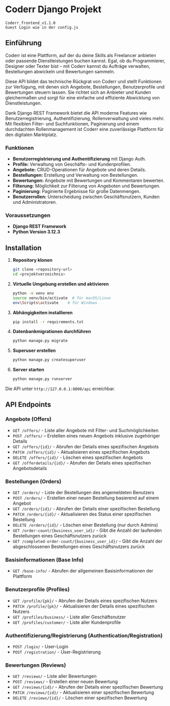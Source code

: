 # Coderr Django Projekt
    Coderr_frontend_v1.1.0
    Guest Login wie in der config.js
    

## Einführung
Coderr ist eine Plattform, auf der du deine Skills als Freelancer anbieten oder passende Dienstleistungen buchen kannst. Egal, ob du Programmierer, Designer oder Texter bist – mit Coderr kannst du Aufträge verwalten, Bestellungen abwickeln und Bewertungen sammeln. 

Diese API bildet das technische Rückgrat von Coderr und stellt Funktionen zur Verfügung, mit denen sich Angebote, Bestellungen, Benutzerprofile und Bewertungen steuern lassen. Sie richtet sich an Anbieter und Kunden gleichermaßen und sorgt für eine einfache und effiziente Abwicklung von Dienstleistungen.

Dank Django REST Framework bietet die API moderne Features wie Benutzerregistrierung, Authentifizierung, Rollenverwaltung und vieles mehr. Mit flexiblen Filter- und Suchfunktionen, Paginierung und einem durchdachten Rollenmanagement ist Coderr eine zuverlässige Plattform für den digitalen Marktplatz.

### Funktionen
- **Benutzerregistrierung und Authentifizierung** mit Django Auth.
- **Profile:** Verwaltung von Geschäfts- und Kundenprofilen.
- **Angebote:** CRUD-Operationen für Angebote und deren Details.
- **Bestellungen:** Erstellung und Verwaltung von Bestellungen.
- **Bewertungen:** Angebote mit Bewertungen und Kommentaren bewerten.
- **Filterung:** Möglichkeit zur Filterung von Angeboten und Bewertungen.
- **Paginierung:** Paginierte Ergebnisse für große Datenmengen.
- **Benutzerrollen:** Unterscheidung zwischen Geschäftsnutzern, Kunden und Administratoren.

### Voraussetzungen
- **Django REST Framework**
- **Python Version 3.12.3**

## Installation
1. **Repository klonen**
   ```sh
   git clone <repository-url>
   cd <projektverzeichnis>
   ```
2. **Virtuelle Umgebung erstellen und aktivieren**
   ```sh
   python -m venv env
   source venv/bin/activate  # für macOS/Linux
   env\Scripts\activate    # für Windows
   ```
3. **Abhängigkeiten installieren**
   ```sh
   pip install -r requirements.txt
   ```
4. **Datenbankmigrationen durchführen**
   ```sh
   python manage.py migrate
   ```
5. **Superuser erstellen**
   ```sh
   python manage.py createsuperuser
   ```
6. **Server starten**
   ```sh
   python manage.py runserver
   ```

Die API unter `http://127.0.0.1:8000/api` erreichbar.



## API Endpoints

### Angebote (Offers)
- `GET /offers/` - Liste aller Angebote mit Filter- und Suchmöglichkeiten
- `POST /offers/` – Erstellen eines neuen Angebots inklusive zugehöriger Details
- `GET /offers/{id}/` - Abrufen der Details eines spezifischen Angebots
- `PATCH /offers/{id}/` - Aktualisieren eines spezifischen Angebots
- `DELETE /offers/{id}/` - Löschen eines spezifischen Angebots
- `GET /offerdetails/{id}/` - Abrufen der Details eines spezifischen Angebotsdetails

### Bestellungen (Orders)
- `GET /orders/` - Liste der Bestellungen des angemeldeten Benutzers
- `POST /orders/` - Erstellen einer neuen Bestellung basierend auf einem Angebot
- `GET /orders/{id}/` - Abrufen der Details einer spezifischen Bestellung
- `PATCH /orders/{id}/` - Aktualisieren des Status einer spezifischen Bestellung
- `DELETE /orders/{id}/` - Löschen einer Bestellung (nur durch Admins)
- `GET /order-count/{business_user_id}/` - Gibt die Anzahl der laufenden Bestellungen eines Geschäftsnutzers zurück
- `GET /completed-order-count/{business_user_id}/` - Gibt die Anzahl der abgeschlossenen Bestellungen eines Geschäftsnutzers zurück

### Basisinformationen (Base Info)
- `GET /base-info/` - Abrufen der allgemeinen Basisinformationen der Plattform

### Benutzerprofile (Profiles)
- `GET /profile/{pk}/` - Abrufen der Details eines spezifischen Nutzers
- `PATCH /profile/{pk}/` - Aktualisieren der Details eines spezifischen Nutzers
- `GET /profiles/business/` - Liste aller Geschäftsnutzer
- `GET /profiles/customer/` - Liste aller Kundenprofile

### Authentifizierung/Registrierung (Authentication/Registration)
- `POST /login/` - User-Login
- `POST /registration/` - User-Registrierung

### Bewertungen (Reviews)
- `GET /reviews/` - Liste aller Bewertungen
- `POST /reviews/` - Erstellen einer neuen Bewertung
- `GET /reviews/{id}/` - Abrufen der Details einer spezifischen Bewertung
- `PATCH /reviews/{id}/` - Aktualisieren einer spezifischen Bewertung
- `DELETE /reviews/{id}/` - Löschen einer spezifischen Bewertung